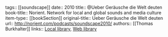 tags:: [[soundscape]]
date:: 2010
title:: @Ueber Geräusche die Welt deuten
book-title:: Norient. Network for local and global sounds and media culture
item-type:: [[bookSection]]
original-title:: Ueber Geräusche die Welt deuten
url:: http://norient.com/podcasts/soundscape2010/
authors:: [[Thomas Burkhalter]]
links:: [Local library](zotero://select/groups/2386895/items/YVGBYBSM), [Web library](https://www.zotero.org/groups/2386895/items/YVGBYBSM)
